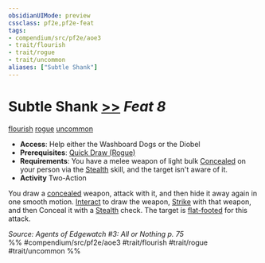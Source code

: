 ```yaml
---
obsidianUIMode: preview
cssclass: pf2e,pf2e-feat
tags:
- compendium/src/pf2e/aoe3
- trait/flourish
- trait/rogue
- trait/uncommon
aliases: ["Subtle Shank"]
---
```

# Subtle Shank  [>>](chapter-9-playing-the-game.md#Actions "Two-Action") *Feat 8*  
[flourish](flourish.md "Flourish Combat Trait")  [rogue](Reference/Rules/Traits/rogue.md "Rogue Class Trait")  [uncommon](uncommon.md "Uncommon Rarity Trait")  

- **Access**: Help either the Washboard Dogs or the Diobel
- **Prerequisites**: [Quick Draw (Rogue)](quick-draw-rogue.md)
- **Requirements**: You have a melee weapon of light bulk [Concealed](conditions.md#Concealed) on your person via the [Stealth](skills.md#Stealth) skill, and the target isn't aware of it.
- **Activity** Two-Action

You draw a [concealed](conditions.md#Concealed) weapon, attack with it, and then hide it away again in one smooth motion. [Interact](interact.md) to draw the weapon, [Strike](strike.md) with that weapon, and then Conceal it with a [Stealth](skills.md#Stealth) check. The target is [flat-footed](conditions.md#Flat-footed) for this attack.

*Source: Agents of Edgewatch #3: All or Nothing p. 75*  
%% #compendium/src/pf2e/aoe3 #trait/flourish #trait/rogue #trait/uncommon %%